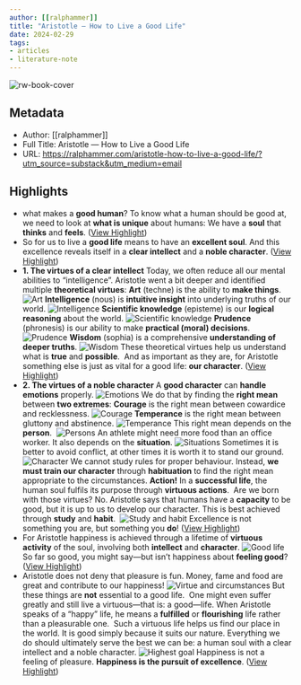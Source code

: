 ```yaml
---
author: [[ralphammer]]
title: "Aristotle — How to Live a Good Life"
date: 2024-02-29
tags: 
- articles
- literature-note
---
```

![rw-book-cover](http://ralphammer.com/wp-content/uploads/2024/02/Aristotle_220.gif)

## Metadata
- Author: [[ralphammer]]
- Full Title: Aristotle — How to Live a Good Life
- URL: https://ralphammer.com/aristotle-how-to-live-a-good-life/?utm_source=substack&utm_medium=email

## Highlights
- what makes a **good human**? To know what a human should be good at, we need to look at **what is unique** about humans: We have a **soul** that **thinks** and **feels**. ([View Highlight](https://read.readwise.io/read/01hqsyjkchez74dfsbq8vm44xg))
- So for us to live a **good life** means to have an **excellent soul**. And this excellence reveals itself in a **clear intellect** and a **noble character**. ([View Highlight](https://read.readwise.io/read/01hqsyjpn80vvvtn7ft524x6b2))
- **1. The virtues of a clear intellect**
  Today, we often reduce all our mental abilities to “intelligence”. Aristotle went a bit deeper and identified multiple **theoretical virtues**:
  **Art** (techne) is the ability to **make things**.
  ![Art](https://i0.wp.com/ralphammer.com/wp-content/uploads/2024/02/05_Techne-1.gif?resize=243%2C118&ssl=1)
  **Intelligence** (nous) is **intuitive insight** into underlying truths of our world.
  ![Intelligence](https://i0.wp.com/ralphammer.com/wp-content/uploads/2024/02/06_Nous.gif?resize=240%2C173&ssl=1)
  **Scientific knowledge** (episteme) is our **logical reasoning** about the world.
  ![Scientific knowledge](https://i0.wp.com/ralphammer.com/wp-content/uploads/2024/02/07_Episteme.gif?resize=240%2C173&ssl=1)
  **Prudence** (phronesis) is our ability to make **practical (moral) decisions**.
  ![Prudence](https://i0.wp.com/ralphammer.com/wp-content/uploads/2024/02/08_Phronesis.gif?resize=271%2C157&ssl=1)
  **Wisdom** (sophia) is a comprehensive **understanding of deeper truths**.
  ![Wisdom](https://i0.wp.com/ralphammer.com/wp-content/uploads/2024/02/09_Sophia.gif?resize=288%2C173&ssl=1)
  These theoretical virtues help us understand what is **true** and **possible**. 
  And as important as they are, for Aristotle something else is just as vital for a good life: **our character**. ([View Highlight](https://read.readwise.io/read/01hqsynn34d0609y5vfqggp6zw))
- **2. The virtues of a noble character**
  A **good character** can **handle emotions** properly.
  ![Emotions](https://i0.wp.com/ralphammer.com/wp-content/uploads/2024/02/10_Emotion.gif?resize=120%2C81&ssl=1)
  We do that by finding the **right mean** between **two extremes**:
  **Courage** is the right mean between cowardice and recklessness.
  ![Courage](https://i0.wp.com/ralphammer.com/wp-content/uploads/2024/02/11_Courage.gif?resize=288%2C173&ssl=1)
  **Temperance** is the right mean between gluttony and abstinence.
  ![Temperance](https://i0.wp.com/ralphammer.com/wp-content/uploads/2024/02/12_Temperance.gif?resize=288%2C173&ssl=1)
  This right mean depends on the **person**. 
  ![Persons](https://i0.wp.com/ralphammer.com/wp-content/uploads/2024/02/13_Persons.gif?resize=381%2C157&ssl=1)
  An athlete might need more food than an office worker.
  It also depends on the **situation**.
  ![Situations](https://i0.wp.com/ralphammer.com/wp-content/uploads/2024/02/14_Situations.gif?resize=381%2C134&ssl=1)
  Sometimes it is better to avoid conflict, at other times it is worth it to stand our ground.
  ![Character](https://i0.wp.com/ralphammer.com/wp-content/uploads/2024/02/15_Character-1.gif?resize=288%2C144&ssl=1)
  We cannot study rules for proper behaviour. Instead, **we must train our character** through **habituation** to find the right mean appropriate to the circumstances.
  **Action!**
  In a **successful life**, the human soul fulfils its purpose through **virtuous actions**. 
  Are we born with those virtues?
  No. Aristotle says that humans have a **capacity** to be good, but it is up to us to develop our character. This is best achieved through **study** and **habit**. 
  ![Study and habit](https://i0.wp.com/ralphammer.com/wp-content/uploads/2024/02/16_StudyHabit.gif?resize=347%2C191&ssl=1)
  Excellence is not something you are, but something you **do**! ([View Highlight](https://read.readwise.io/read/01hqsyp6z04mn2br6hgq4qngwg))
- For Aristotle happiness is achieved through a lifetime of **virtuous activity** of the soul, involving both **intellect** and **character**.
  ![Good life](https://i0.wp.com/ralphammer.com/wp-content/uploads/2024/02/17_Overview.gif?resize=476%2C406&ssl=1)
  So far so good, you might say—but isn’t happiness about **feeling good**? ([View Highlight](https://read.readwise.io/read/01hqsypemqx67d4n489gvdh009))
- Aristotle does not deny that pleasure is fun. Money, fame and food are great and contribute to our happiness!
  ![Virtue and circumstances](https://i0.wp.com/ralphammer.com/wp-content/uploads/2024/02/18_Virtue-2.gif?resize=323%2C168&ssl=1)
  But these things are **not** essential to a good life. 
  One might even suffer greatly and still live a virtuous—that is: a good—life. When Aristotle speaks of a “happy” life, he means a **fulfilled** or **flourishing** life rather than a pleasurable one. 
  Such a virtuous life helps us find our place in the world. It is good simply because it suits our nature. Everything we do should ultimately serve the best we can be: a human soul with a clear intellect and a noble character.
  ![Highest goal](https://i0.wp.com/ralphammer.com/wp-content/uploads/2024/02/19_HighestGoal.gif?resize=544%2C464&ssl=1)
  Happiness is not a feeling of pleasure. **Happiness is the pursuit of excellence**. ([View Highlight](https://read.readwise.io/read/01hqsypqe9fcdg8zcyvn8btwqp))
